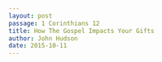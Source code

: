 ```yaml
---
layout: post
passage: 1 Corinthians 12
title: How The Gospel Impacts Your Gifts
author: John Hudson
date: 2015-10-11
--- 
```

